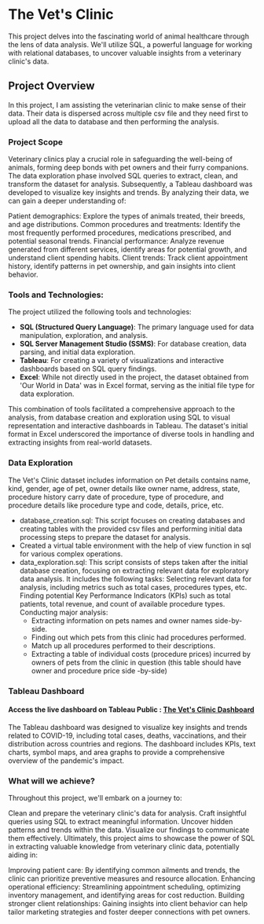 # The Vet's Clinic
This project delves into the fascinating world of animal healthcare through the lens of data analysis. We'll utilize SQL, a powerful language for working with relational databases, to uncover valuable insights from a veterinary clinic's data.

## Project Overview
In this project, I am assisting the veterinarian clinic to make sense of their data. Their data is dispersed across multiple csv file and they need first to upload all the data to database and then performing the analysis.

### Project Scope
Veterinary clinics play a crucial role in safeguarding the well-being of animals, forming deep bonds with pet owners and their furry companions. The data exploration phase involved SQL queries to extract, clean, and transform the dataset for analysis. Subsequently, a Tableau dashboard was developed to visualize key insights and trends. By analyzing their data,   we can gain a deeper understanding of:

Patient demographics: Explore the types of animals treated, their breeds, and age distributions.
Common procedures and treatments: Identify the most frequently performed procedures, medications prescribed, and potential seasonal trends.
Financial performance: Analyze revenue generated from different services, identify areas for potential growth, and understand client spending habits.
Client trends: Track client appointment history, identify patterns in pet ownership, and gain insights into client behavior.

### Tools and Technologies:
The project utilized the following tools and technologies:
* __SQL (Structured Query Language)__: The primary language used for data manipulation, exploration, and analysis.
* __SQL Server Management Studio (SSMS)__: For database creation, data parsing, and initial data exploration.
* __Tableau__: For creating a variety of visualizations and interactive dashboards based on SQL query findings.
* __Excel__: While not directly used in the project, the dataset obtained from 'Our World in Data' was in Excel format, serving as the initial file type for data exploration.

This combination of tools facilitated a comprehensive approach to the analysis, from database creation and exploration using SQL to visual representation and interactive dashboards in Tableau. The dataset's initial format in Excel underscored the importance of diverse tools in handling and extracting insights from real-world datasets.
### Data Exploration
The Vet's Clinic dataset includes information on Pet details contains name, kind, gender, age of pet, owner details like owner name, address, state, procedure history carry date of procedure, type of procedure, and procedure details like procedure type and code, details, price, etc.
* database_creation.sql: This script focuses on creating databases and creating tables with the provided csv files and performing initial data processing steps to prepare the dataset for analysis.
* Created a virtual table environment with the help of view function in sql for various complex operations.
* data_exploration.sql: This script consists of steps taken after the initial database creation, focusing on extracting relevant data for exploratory data analysis. It includes the following tasks:
Selecting relevant data for analysis, including metrics such as total cases, procedures types, etc.
Finding potential Key Performance Indicators (KPIs) such as total patients, total revenue, and count of available procedure types.
Conducting major analysis:
  - Extracting information on pets names and owner names side-by-side.
  - Finding out which pets from this clinic had procedures performed.
  - Match up all procedures performed to their descriptions.
  - Extracting a table of individual costs (procedure prices) incurred by owners of pets from the clinic in question (this table should have owner and procedure price side -by-side)

### Tableau Dashboard
#### Access the live dashboard on Tableau Public : [The Vet's Clinic Dashboard](https://public.tableau.com/app/profile/mohammed.fazil.c/viz/TheVetsClinic/Dashboard1?publish=yes)

The Tableau dashboard was designed to visualize key insights and trends related to COVID-19, including total cases, deaths, vaccinations, and their distribution across countries and regions. The dashboard includes KPIs, text charts, symbol maps, and area graphs to provide a comprehensive overview of the pandemic's impact.
### What will we achieve?
Throughout this project, we'll embark on a journey to:

Clean and prepare the veterinary clinic's data for analysis.
Craft insightful queries using SQL to extract meaningful information.
Uncover hidden patterns and trends within the data.
Visualize our findings to communicate them effectively.
Ultimately, this project aims to showcase the power of SQL in extracting valuable knowledge from veterinary clinic data, potentially aiding in:

Improving patient care: By identifying common ailments and trends, the clinic can prioritize preventive measures and resource allocation.
Enhancing operational efficiency: Streamlining appointment scheduling, optimizing inventory management, and identifying areas for cost reduction.
Building stronger client relationships: Gaining insights into client behavior can help tailor marketing strategies and foster deeper connections with pet owners.
